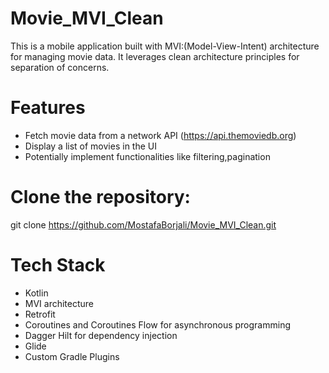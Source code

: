 # Movie_MVI_Clean

This is a mobile application built with MVI:(Model-View-Intent) architecture for managing movie data. 
It leverages clean architecture principles for separation of concerns.

# Features

* Fetch movie data from a network API (https://api.themoviedb.org)
* Display a list of movies in the UI
* Potentially implement functionalities like filtering,pagination

# Clone the repository:
   git clone https://github.com/MostafaBorjali/Movie_MVI_Clean.git

# Tech Stack

* Kotlin
* MVI architecture
* Retrofit
* Coroutines and Coroutines Flow for asynchronous programming
* Dagger Hilt for dependency injection
* Glide
* Custom Gradle Plugins

